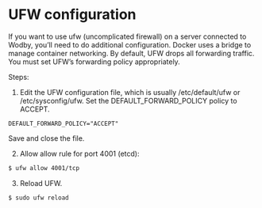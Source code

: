 # UFW configuration

If you want to use ufw (uncomplicated firewall) on a server connected to Wodby, you’ll need to do additional configuration. Docker uses a bridge to manage container networking. By default, UFW drops all forwarding traffic. You must set UFW’s forwarding policy appropriately.
 
Steps:

1. Edit the UFW configuration file, which is usually /etc/default/ufw or /etc/sysconfig/ufw. Set the DEFAULT_FORWARD_POLICY policy to ACCEPT.

```
DEFAULT_FORWARD_POLICY="ACCEPT"
```

Save and close the file.

2. Allow allow rule for port 4001 (etcd):

```bash
$ ufw allow 4001/tcp
```

3. Reload UFW. 

```bash
$ sudo ufw reload
```